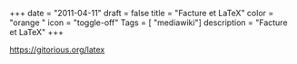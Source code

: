 +++
date = "2011-04-11"
draft = false
title = "Facture et LaTeX"
color = "orange "
icon = "toggle-off"
Tags = [ "mediawiki"]
description = "Facture et LaTeX"
+++

<https://gitorious.org/latex>
